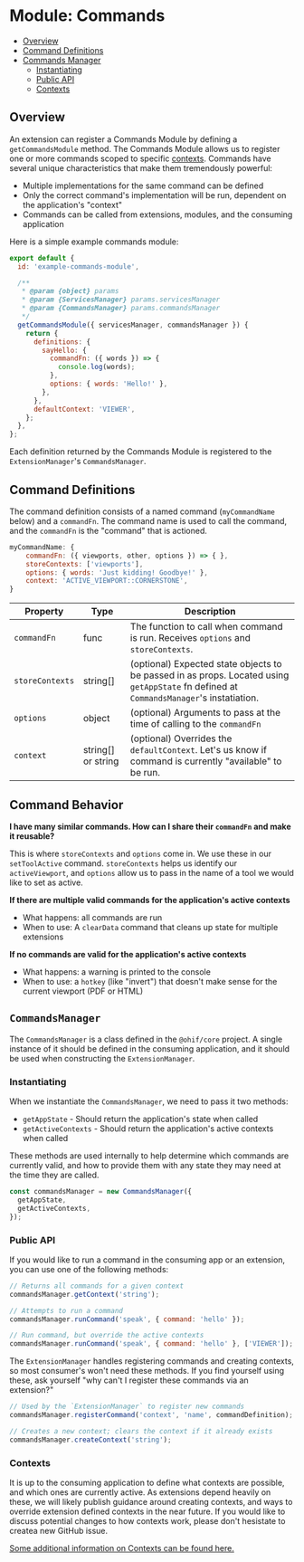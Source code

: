 # Module: Commands

- [Overview](#overview)
- [Command Definitions](#command-definitions)
- [Commands Manager](#commands-manager)
  - [Instantiating](#instatiating)
  - [Public API](#public-api)
  - [Contexts](#contexts)

## Overview

An extension can register a Commands Module by defining a `getCommandsModule`
method. The Commands Module allows us to register one or more commands scoped to
specific [contexts](./../index.md#contexts). Commands have several unique
characteristics that make them tremendously powerful:

- Multiple implementations for the same command can be defined
- Only the correct command's implementation will be run, dependent on the
  application's "context"
- Commands can be called from extensions, modules, and the consuming application

Here is a simple example commands module:

```js
export default {
  id: 'example-commands-module',

  /**
   * @param {object} params
   * @param {ServicesManager} params.servicesManager
   * @param {CommandsManager} params.commandsManager
   */
  getCommandsModule({ servicesManager, commandsManager }) {
    return {
      definitions: {
        sayHello: {
          commandFn: ({ words }) => {
            console.log(words);
          },
          options: { words: 'Hello!' },
        },
      },
      defaultContext: 'VIEWER',
    };
  },
};
```

Each definition returned by the Commands Module is registered to the
`ExtensionManager`'s `CommandsManager`.

## Command Definitions

The command definition consists of a named command (`myCommandName` below) and a
`commandFn`. The command name is used to call the command, and the `commandFn`
is the "command" that is actioned.

```js
myCommandName: {
	commandFn: ({ viewports, other, options }) => { },
	storeContexts: ['viewports'],
	options: { words: 'Just kidding! Goodbye!' },
	context: 'ACTIVE_VIEWPORT::CORNERSTONE',
}
```

| Property        | Type               | Description                                                                                                                             |
| --------------- | ------------------ | --------------------------------------------------------------------------------------------------------------------------------------- |
| `commandFn`     | func               | The function to call when command is run. Receives `options` and `storeContexts`.                                                       |
| `storeContexts` | string[]           | (optional) Expected state objects to be passed in as props. Located using `getAppState` fn defined at `CommandsManager`'s instatiation. |
| `options`       | object             | (optional) Arguments to pass at the time of calling to the `commandFn`                                                                  |
| `context`       | string[] or string | (optional) Overrides the `defaultContext`. Let's us know if command is currently "available" to be run.                                 |

## Command Behavior

**I have many similar commands. How can I share their `commandFn` and make it
reusable?**

This is where `storeContexts` and `options` come in. We use these in our
`setToolActive` command. `storeContexts` helps us identify our `activeViewport`,
and `options` allow us to pass in the name of a tool we would like to set as
active.

**If there are multiple valid commands for the application's active contexts**

- What happens: all commands are run
- When to use: A `clearData` command that cleans up state for multiple
  extensions

**If no commands are valid for the application's active contexts**

- What happens: a warning is printed to the console
- When to use: a `hotkey` (like "invert") that doesn't make sense for the
  current viewport (PDF or HTML)

## `CommandsManager`

The `CommandsManager` is a class defined in the `@ohif/core` project. A single
instance of it should be defined in the consuming application, and it should be
used when constructing the `ExtensionManager`.

### Instantiating

When we instantiate the `CommandsManager`, we need to pass it two methods:

- `getAppState` - Should return the application's state when called
- `getActiveContexts` - Should return the application's active contexts when
  called

These methods are used internally to help determine which commands are currently
valid, and how to provide them with any state they may need at the time they are
called.

```js
const commandsManager = new CommandsManager({
  getAppState,
  getActiveContexts,
});
```

### Public API

If you would like to run a command in the consuming app or an extension, you can
use one of the following methods:

```js
// Returns all commands for a given context
commandsManager.getContext('string');

// Attempts to run a command
commandsManager.runCommand('speak', { command: 'hello' });

// Run command, but override the active contexts
commandsManager.runCommand('speak', { command: 'hello' }, ['VIEWER']);
```

The `ExtensionManager` handles registering commands and creating contexts, so
most consumer's won't need these methods. If you find yourself using these, ask
yourself "why can't I register these commands via an extension?"

```js
// Used by the `ExtensionManager` to register new commands
commandsManager.registerCommand('context', 'name', commandDefinition);

// Creates a new context; clears the context if it already exists
commandsManager.createContext('string');
```

### Contexts

It is up to the consuming application to define what contexts are possible, and
which ones are currently active. As extensions depend heavily on these, we will
likely publish guidance around creating contexts, and ways to override extension
defined contexts in the near future. If you would like to discuss potential
changes to how contexts work, please don't hesistate to createa new GitHub
issue.

[Some additional information on Contexts can be found here.](./../index.md#contexts)
